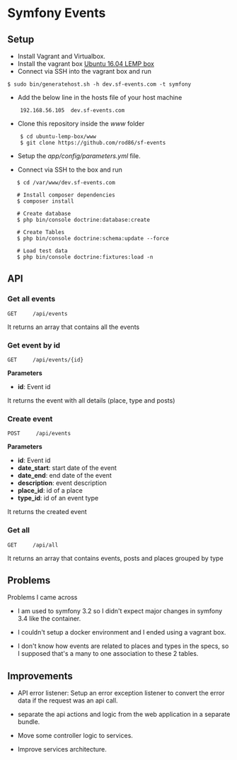 Symfony Events
=============

## Setup

- Install Vagrant and Virtualbox.
- Install the vagrant box [Ubuntu 16.04 LEMP box](https://github.com/rod86/ubuntu-lemp-box)
- Connect via SSH into the vagrant box and run

```
$ sudo bin/generatehost.sh -h dev.sf-events.com -t symfony
```

- Add the below line in the hosts file of your host machine

```
    192.168.56.105  dev.sf-events.com
```

- Clone this repository inside the *www* folder

```
    $ cd ubuntu-lemp-box/www
    $ git clone https://github.com/rod86/sf-events
```

- Setup the *app/config/parameters.yml* file.

- Connect via SSH to the box and run

```
   $ cd /var/www/dev.sf-events.com

   # Install composer dependencies
   $ composer install

   # Create database
   $ php bin/console doctrine:database:create

   # Create Tables
   $ php bin/console doctrine:schema:update --force

   # Load test data
   $ php bin/console doctrine:fixtures:load -n
```

## API

### Get all events

```
GET     /api/events
```

It returns an array that contains all the events


### Get event by id

```
GET     /api/events/{id}
```
**Parameters**

- **id**: Event id

It returns the event with all details (place, type and posts)


### Create event

```
POST     /api/events
```
**Parameters**

- **id**: Event id
- **date_start**: start date of the event
- **date_end**: end date of the event
- **description**: event description
- **place_id**: id of a place 
- **type_id**: id of an event type

It returns the created event


### Get all

```
GET     /api/all
```

It returns an array that contains events, posts and places grouped by type


## Problems

Problems I came across

* I am used to symfony 3.2 so I didn't expect major changes in symfony 3.4 like the container.

* I couldn't setup a docker environment and I ended using a vagrant box.

* I don't know how events are related to places and types in the specs, so I supposed that's a many to one association to these 2 tables.


## Improvements

* API error listener: Setup an error exception listener to convert the error data if the request was an api call.

* separate the api actions and logic from the web application in a separate bundle.

* Move some controller logic to services.

* Improve services architecture.